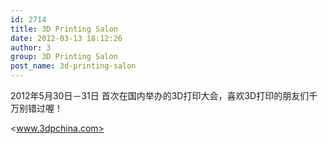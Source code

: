```yaml
---
id: 2714
title: 3D Printing Salon
date: 2012-03-13 18:12:26
author: 3
group: 3D Printing Salon
post_name: 3d-printing-salon
---
```


2012年5月30日－31日 首次在国内举办的3D打印大会，喜欢3D打印的朋友们千万别错过喔！

<www.3dpchina.com>